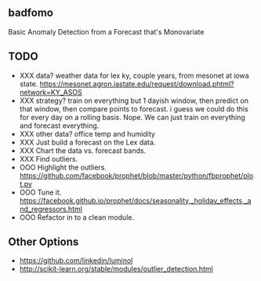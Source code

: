 ## badfomo

Basic Anomaly Detection from a Forecast that's Monovariate

## TODO

- XXX data? weather data for lex ky, couple years, from mesonet at iowa state. https://mesonet.agron.iastate.edu/request/download.phtml?network=KY_ASOS
- XXX strategy? train on everything but 1 dayish window, then predict on that window, then compare points to forecast. i guess we could do this for every day on a rolling basis. Nope. We can just train on everything and forecast everything.
- XXX other data? office temp and humidity
- XXX Just build a forecast on the Lex data.
- XXX Chart the data vs. forecast bands.
- XXX Find outliers.
- OOO Highlight the outliers. https://github.com/facebook/prophet/blob/master/python/fbprophet/plot.py
- OOO Tune it. https://facebook.github.io/prophet/docs/seasonality,_holiday_effects,_and_regressors.html
- OOO Refactor in to a clean module.

## Other Options

- https://github.com/linkedin/luminol
- http://scikit-learn.org/stable/modules/outlier_detection.html